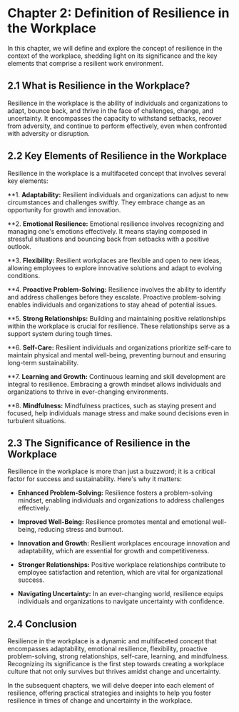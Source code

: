 Chapter 2: Definition of Resilience in the Workplace
====================================================

In this chapter, we will define and explore the concept of resilience in the context of the workplace, shedding light on its significance and the key elements that comprise a resilient work environment.

**2.1 What is Resilience in the Workplace?**
--------------------------------------------

Resilience in the workplace is the ability of individuals and organizations to adapt, bounce back, and thrive in the face of challenges, change, and uncertainty. It encompasses the capacity to withstand setbacks, recover from adversity, and continue to perform effectively, even when confronted with adversity or disruption.

**2.2 Key Elements of Resilience in the Workplace**
---------------------------------------------------

Resilience in the workplace is a multifaceted concept that involves several key elements:

\*\*1. **Adaptability:** Resilient individuals and organizations can adjust to new circumstances and challenges swiftly. They embrace change as an opportunity for growth and innovation.

\*\*2. **Emotional Resilience:** Emotional resilience involves recognizing and managing one's emotions effectively. It means staying composed in stressful situations and bouncing back from setbacks with a positive outlook.

\*\*3. **Flexibility:** Resilient workplaces are flexible and open to new ideas, allowing employees to explore innovative solutions and adapt to evolving conditions.

\*\*4. **Proactive Problem-Solving:** Resilience involves the ability to identify and address challenges before they escalate. Proactive problem-solving enables individuals and organizations to stay ahead of potential issues.

\*\*5. **Strong Relationships:** Building and maintaining positive relationships within the workplace is crucial for resilience. These relationships serve as a support system during tough times.

\*\*6. **Self-Care:** Resilient individuals and organizations prioritize self-care to maintain physical and mental well-being, preventing burnout and ensuring long-term sustainability.

\*\*7. **Learning and Growth:** Continuous learning and skill development are integral to resilience. Embracing a growth mindset allows individuals and organizations to thrive in ever-changing environments.

\*\*8. **Mindfulness:** Mindfulness practices, such as staying present and focused, help individuals manage stress and make sound decisions even in turbulent situations.

**2.3 The Significance of Resilience in the Workplace**
-------------------------------------------------------

Resilience in the workplace is more than just a buzzword; it is a critical factor for success and sustainability. Here's why it matters:

* **Enhanced Problem-Solving:** Resilience fosters a problem-solving mindset, enabling individuals and organizations to address challenges effectively.

* **Improved Well-Being:** Resilience promotes mental and emotional well-being, reducing stress and burnout.

* **Innovation and Growth:** Resilient workplaces encourage innovation and adaptability, which are essential for growth and competitiveness.

* **Stronger Relationships:** Positive workplace relationships contribute to employee satisfaction and retention, which are vital for organizational success.

* **Navigating Uncertainty:** In an ever-changing world, resilience equips individuals and organizations to navigate uncertainty with confidence.

**2.4 Conclusion**
------------------

Resilience in the workplace is a dynamic and multifaceted concept that encompasses adaptability, emotional resilience, flexibility, proactive problem-solving, strong relationships, self-care, learning, and mindfulness. Recognizing its significance is the first step towards creating a workplace culture that not only survives but thrives amidst change and uncertainty.

In the subsequent chapters, we will delve deeper into each element of resilience, offering practical strategies and insights to help you foster resilience in times of change and uncertainty in the workplace.
